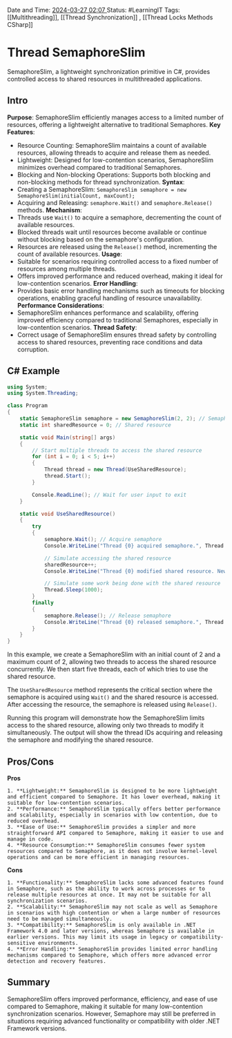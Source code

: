 Date and Time: <u> 2024-03-27 02:07 </u>
Status: #LearningIT
Tags: [[Multithreading]], [[Thread Synchronization]] , [[Thread Locks Methods CSharp]]

# Thread SemaphoreSlim
  
SemaphoreSlim, a lightweight synchronization primitive in C#, provides controlled access to shared resources in multithreaded applications.

## Intro
**Purpose**: SemaphoreSlim efficiently manages access to a limited number of resources, offering a lightweight alternative to traditional Semaphores.
**Key Features**:
- Resource Counting: SemaphoreSlim maintains a count of available resources, allowing threads to acquire and release them as needed.
- Lightweight: Designed for low-contention scenarios, SemaphoreSlim minimizes overhead compared to traditional Semaphores.
- Blocking and Non-blocking Operations: Supports both blocking and non-blocking methods for thread synchronization.
**Syntax**:
- Creating a SemaphoreSlim: `SemaphoreSlim semaphore = new SemaphoreSlim(initialCount, maxCount);`
- Acquiring and Releasing: `semaphore.Wait()` and `semaphore.Release()` methods.
**Mechanism**:
- Threads use `Wait()` to acquire a semaphore, decrementing the count of available resources.
- Blocked threads wait until resources become available or continue without blocking based on the semaphore's configuration.
- Resources are released using the `Release()` method, incrementing the count of available resources.
**Usage**:
- Suitable for scenarios requiring controlled access to a fixed number of resources among multiple threads.
- Offers improved performance and reduced overhead, making it ideal for low-contention scenarios.
**Error Handling**:
- Provides basic error handling mechanisms such as timeouts for blocking operations, enabling graceful handling of resource unavailability.
**Performance Considerations**:
- SemaphoreSlim enhances performance and scalability, offering improved efficiency compared to traditional Semaphores, especially in low-contention scenarios.
**Thread Safety**:
- Correct usage of SemaphoreSlim ensures thread safety by controlling access to shared resources, preventing race conditions and data corruption.

## C# Example

``` csharp
using System;
using System.Threading;

class Program
{
    static SemaphoreSlim semaphore = new SemaphoreSlim(2, 2); // SemaphoreSlim for controlling access to resources
    static int sharedResource = 0; // Shared resource

    static void Main(string[] args)
    {
        // Start multiple threads to access the shared resource
        for (int i = 0; i < 5; i++)
        {
            Thread thread = new Thread(UseSharedResource);
            thread.Start();
        }

        Console.ReadLine(); // Wait for user input to exit
    }

    static void UseSharedResource()
    {
        try
        {
            semaphore.Wait(); // Acquire semaphore
            Console.WriteLine("Thread {0} acquired semaphore.", Thread.CurrentThread.ManagedThreadId);

            // Simulate accessing the shared resource
            sharedResource++;
            Console.WriteLine("Thread {0} modified shared resource. New value: {1}", Thread.CurrentThread.ManagedThreadId, sharedResource);

            // Simulate some work being done with the shared resource
            Thread.Sleep(1000);
        }
        finally
        {
            semaphore.Release(); // Release semaphore
            Console.WriteLine("Thread {0} released semaphore.", Thread.CurrentThread.ManagedThreadId);
        }
    }
}

```

In this example, we create a SemaphoreSlim with an initial count of 2 and a maximum count of 2, allowing two threads to access the shared resource concurrently. We then start five threads, each of which tries to use the shared resource.

The `UseSharedResource` method represents the critical section where the semaphore is acquired using `Wait()` and the shared resource is accessed. After accessing the resource, the semaphore is released using `Release()`.

Running this program will demonstrate how the SemaphoreSlim limits access to the shared resource, allowing only two threads to modify it simultaneously. The output will show the thread IDs acquiring and releasing the semaphore and modifying the shared resource.

## Pros/Cons
**Pros**
``` ad-success
1. **Lightweight:** SemaphoreSlim is designed to be more lightweight and efficient compared to Semaphore. It has lower overhead, making it suitable for low-contention scenarios.
2. **Performance:** SemaphoreSlim typically offers better performance and scalability, especially in scenarios with low contention, due to reduced overhead.  
3. **Ease of Use:** SemaphoreSlim provides a simpler and more straightforward API compared to Semaphore, making it easier to use and manage in code. 
4. **Resource Consumption:** SemaphoreSlim consumes fewer system resources compared to Semaphore, as it does not involve kernel-level operations and can be more efficient in managing resources.
```
**Cons**
``` ad-error
1. **Functionality:** SemaphoreSlim lacks some advanced features found in Semaphore, such as the ability to work across processes or to release multiple resources at once. It may not be suitable for all synchronization scenarios.
2. **Scalability:** SemaphoreSlim may not scale as well as Semaphore in scenarios with high contention or when a large number of resources need to be managed simultaneously.
3. **Compatibility:** SemaphoreSlim is only available in .NET Framework 4.0 and later versions, whereas Semaphore is available in earlier versions. This may limit its usage in legacy or compatibility-sensitive environments.
4. **Error Handling:** SemaphoreSlim provides limited error handling mechanisms compared to Semaphore, which offers more advanced error detection and recovery features.
```

## Summary
SemaphoreSlim offers improved performance, efficiency, and ease of use compared to Semaphore, making it suitable for many low-contention synchronization scenarios. However, Semaphore may still be preferred in situations requiring advanced functionality or compatibility with older .NET Framework versions.